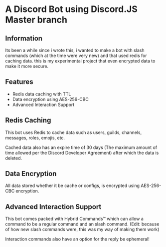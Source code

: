 # A Discord Bot using Discord.JS Master branch

## Information
Its been a while since i wrote this, i wanted to make a bot with slash commands (which at the time were very new) and that used redis for caching data. this is my experimental project that even encrypted data to make it more secure.

## Features

- Redis data caching with TTL
- Data encryption using AES-256-CBC
- Advanced Interaction Support

## Redis Caching

This bot uses Redis to cache data such as users, guilds, channels, messages, roles, emojis, etc.

Cached data also has an expire time of 30 days (The maximum amount of time allowed per the Discord Developer Agreement) after which the data is deleted.

## Data Encryption

All data stored whether it be cache or configs, is encrypted using AES-256-CBC encryption.

## Advanced Interaction Support

This bot comes packed with Hybrid Commands™ which can allow a command to be a regular command and an slash command. (Edit: because of how new slash commands were, this was my way of making them work)

Interaction commands also have an option for the reply be ephemeral!
